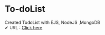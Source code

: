 # To-doList
Created TodoList with EJS, NodeJS ,MongoDB <br/>
✔ URL : <a href="https://dhruvil-prajapati-todolist.cyclic.app/" target="blank">Click here</a>
